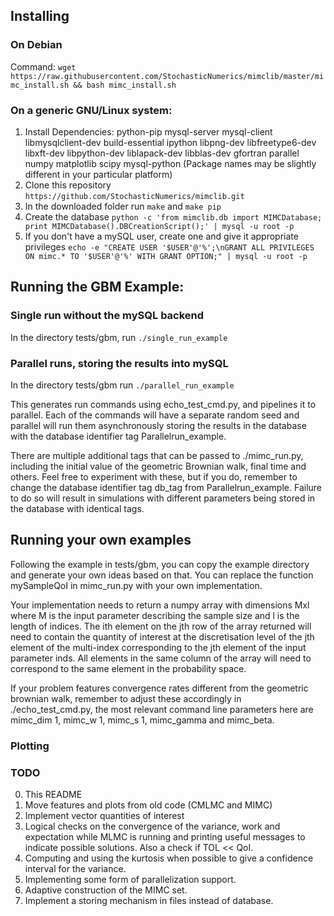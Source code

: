 
## Installing

### On Debian

Command:
`wget https://raw.githubusercontent.com/StochasticNumerics/mimclib/master/mimc_install.sh && bash mimc_install.sh`

### On a generic GNU/Linux system:

1. Install Dependencies: python-pip mysql-server mysql-client libmysqlclient-dev build-essential ipython libpng-dev libfreetype6-dev libxft-dev libpython-dev liblapack-dev libblas-dev gfortran parallel numpy matplotlib scipy mysql-python (Package names may be slightly different in your particular platform)
2. Clone this repository `https://github.com/StochasticNumerics/mimclib.git`
3. In the downloaded folder run `make` and `make pip`
4. Create the database `python -c 'from mimclib.db import MIMCDatabase; print MIMCDatabase().DBCreationScript();' | mysql -u root -p`
5. If you don't have a mySQL user, create one and give it appropriate privileges `echo -e "CREATE USER '$USER'@'%';\nGRANT ALL PRIVILEGES ON mimc.* TO '$USER'@'%' WITH GRANT OPTION;" | mysql -u root -p`

## Running the GBM Example:

### Single run without the mySQL backend

In the directory tests/gbm, run `./single_run_example`

### Parallel runs, storing the results into mySQL

In the directory tests/gbm run `./parallel_run_example`

This generates run commands using echo_test_cmd.py,
and pipelines it to parallel. Each of the commands will
have a separate random seed and parallel will run them
asynchronously storing the results in the database with
the database identifier tag Parallelrun_example.

There are multiple additional tags that can be passed to
./mimc_run.py, including the initial value of the geometric
Brownian walk, final time and others. Feel free to experiment
with these, but if you do, remember to change the database
identifier tag db_tag from Parallelrun_example. Failure
to do so will result in simulations with different parameters
being stored in the database with identical tags.

## Running your own examples

Following the example in tests/gbm, you can copy the example directory
and generate your own ideas based on that. You can replace the 
function mySampleQoI in mimc_run.py with your own implementation.

Your implementation needs to return a numpy array with dimensions
Mxl where M is the input parameter describing the sample size
and l is the length of indices. The ith element on the jth row
of the array returned will need to contain the quantity of interest
at the discretisation level of the jth element of the multi-index
corresponding to the jth element of the input parameter inds. All
elements in the same column of the array will need to correspond to
the same element in the probability space.

If your problem features convergence rates different from the
geometric brownian walk, remember to adjust these accordingly in
./echo_test_cmd.py, the most relevant command line parameters here are
mimc_dim 1, mimc_w 1, mimc_s 1, mimc_gamma and mimc_beta.


### Plotting



### TODO
0. This README
1. Move features and plots from old code (CMLMC and MIMC)
2. Implement vector quantities of interest
3. Logical checks on the convergence of the variance, work and
   expectation while MLMC is running and printing useful messages to
   indicate possible solutions. Also a check if TOL << QoI.
4. Computing and using the kurtosis when possible to give a confidence
   interval for the variance.
5. Implementing some form of parallelization support.
6. Adaptive construction of the MIMC set.
7. Implement a storing mechanism in files instead of database.
